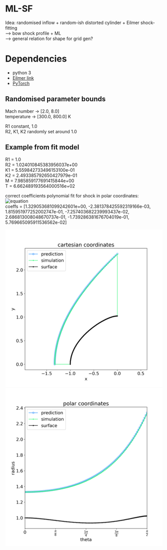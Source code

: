# ML-SF
Idea: randomised inflow + random-ish distorted cylinder + Eilmer shock-fitting  
    --> bow shock profile + ML  
        --> general relation for shape for grid gen?

# Dependencies
- python 3
- [Eilmer link](https://github.com/gdtk-uq/gdtk)  
- [PyTorch](https://pytorch.org/)  

## Randomised parameter bounds
Mach number -> [2.0, 8.0]  
temperature -> [300.0, 800.0] K

R1 constant, 1.0  
R2, K1, K2 randomly set around 1.0

## Example from fit model
R1 = 1.0  
R2 = 1.024010845383956037e+00  
K1 = 5.559842733496153100e-01  
K2 = 2.493385792650427979e-01  
M  = 7.985859177691415844e+00  
T  = 6.662489193564000516e+02  

correct coefficients polynomial fit for shock in polar coordinates:  
![equation](https://latex.codecogs.com/svg.image?r(\theta)&space;=&space;a_n&space;\theta^n)  
coeffs = [1.329053681099242601e+00, -2.381378425592319166e-03, 1.815951977252002747e-01, -7.257403682239993437e-02, 2.686813008048670737e-01, -1.739286381676704019e-01, 5.769665095911536562e-02]

![prediction in cartesian domain](./ml/examples/ex2/pred_cartesian.png)
![prediction in polar domain](./ml/examples/ex2/pred_polar.png)
